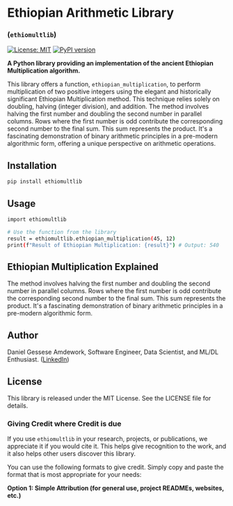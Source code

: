 # Ethiopian Arithmetic Library 

### (`ethiomultlib`)

[![License: MIT](https://img.shields.io/badge/License-MIT-yellow.svg)](https://opensource.org/licenses/MIT)
[![PyPI version](https://badge.fury.io/py/ethiopian-arithmetic-lib.svg)](https://badge.fury.io/py/ethiopian-arithmetic-lib)

**A Python library providing an implementation of the ancient Ethiopian Multiplication algorithm.**

This library offers a function, `ethiopian_multiplication`, to perform multiplication of two positive integers using the elegant and historically significant Ethiopian Multiplication method. This technique relies solely on doubling, halving (integer division), and addition. The method involves halving the first number and doubling the second number in parallel columns. Rows where the first number is odd contribute the corresponding second number to the final sum. This sum represents the product. It's a fascinating demonstration of binary arithmetic principles in a pre-modern algorithmic form, offering a unique perspective on arithmetic operations.

## Installation

```bash
pip install ethiomultlib
```

## Usage

```bash
import ethiomultlib

# Use the function from the library
result = ethiomultlib.ethiopian_multiplication(45, 12)
print(f"Result of Ethiopian Multiplication: {result}") # Output: 540
```

## Ethiopian Multiplication Explained

The method involves halving the first number and doubling the second number in parallel columns. Rows where the first number is odd contribute the corresponding second number to the final sum. This sum represents the product. It's a fascinating demonstration of binary arithmetic principles in a pre-modern algorithmic form.

## Author
Daniel Gessese Amdework, Software Engineer, Data Scientist, and ML/DL Enthusiast. ([LinkedIn](https://linkedin.com/in/daniel-gessese-3b744543))

## License

This library is released under the MIT License. See the LICENSE file for details.

### Giving Credit where Credit is due

If you use `ethiomultlib` in your research, projects, or publications, we appreciate it if you would cite it. This helps give recognition to the work, and it also helps other users discover this library.

You can use the following formats to give credit. Simply copy and paste the format that is most appropriate for your needs:

**Option 1: Simple Attribution (for general use, project READMEs, websites, etc.)**